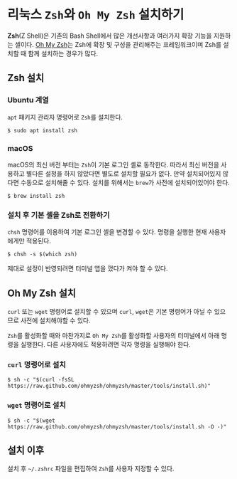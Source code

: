 # 리눅스 `Zsh`와 `Oh My Zsh` 설치하기

**Zsh**(Z Shell)은 기존의 Bash Shell에서 많은 개선사항과 여러가지 확장 기능을 지원하는 셸이다. [Oh My Zsh](https://ohmyz.sh)는 Zsh에 확장 및 구성을 관리해주는 프레임워크이며 Zsh를 설치할 때 함께 설치하는 경우가 많다.

## Zsh 설치

### Ubuntu 계열

`apt` 패키지 관리자 명령어로 `Zsh`를 설치한다.

```shell
$ sudo apt install zsh
```

### macOS

macOS의 최신 버전 부터는 `Zsh`이 기본 로그인 셸로 동작한다. 따라서 최신 버전을 사용하고 별다른 설정을 하지 않았다면 별도로 설치할 필요가 없다.
만약 설치되어있지 않다면 수동으로 설치해줄 수 있다. 설치를 위해서는 `brew`가 사전에 설치되어있어야 한다.

```shell
$ brew install zsh
```

### 설치 후 기본 셸을 Zsh로 전환하기

`chsh` 명령어를 이용하여 기본 로그인 셸을 변경할 수 있다. 명령을 실행한 현재 사용자에게만 적용된다.

```shell
$ chsh -s $(which zsh)
```

제대로 설정이 반영되려면 터미널 앱을 껐다가 켜야 할 수 있다.

## Oh My Zsh 설치

`curl` 또는 `wget` 명령어로 설치할 수 있으며 `curl`, `wget`은 기본 명령어가 아닐 수 있으므로 사전에 설치해야할 수 있다.

`Zsh`를 활성화할 때와 마찬가지로 `Oh My Zsh`를 활성화할 사용자의 터미널에서 아래 명령을 실행한다. 다른 사용자에도 적용하려면 각자 명령을 실행해야 한다.

### `curl` 명령어로 설치

```shell
$ sh -c "$(curl -fsSL https://raw.github.com/ohmyzsh/ohmyzsh/master/tools/install.sh)"
```

### `wget` 명령어로 설치

```shell
$ sh -c "$(wget https://raw.github.com/ohmyzsh/ohmyzsh/master/tools/install.sh -O -)"
```

## 설치 이후

설치 후 `~/.zshrc` 파일을 편집하여 `Zsh`를 사용자 지정할 수 있다.
